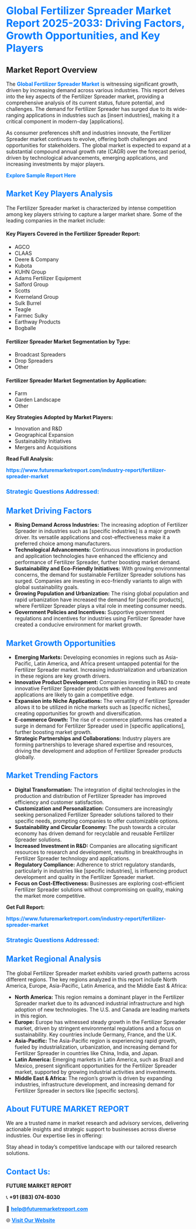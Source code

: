 <h1 style="color: #007BFF;">Global Fertilizer Spreader Market Report 2025-2033: Driving Factors, Growth Opportunities, and Key Players</h1>

<section id="overview">
<h2>Market Report Overview</h2>
<p>The <a href="https://www.futuremarketreport.com/industry-report/fertilizer-spreader-market" style="color: #007BFF; text-decoration: none;"><strong>Global Fertilizer Spreader Market</strong></a> is witnessing significant growth, driven by increasing demand across various industries. This report delves into the key aspects of the Fertilizer Spreader market, providing a comprehensive analysis of its current status, future potential, and challenges. The demand for Fertilizer Spreader has surged due to its wide-ranging applications in industries such as [insert industries], making it a critical component in modern-day [applications].</p>
<p>As consumer preferences shift and industries innovate, the Fertilizer Spreader market continues to evolve, offering both challenges and opportunities for stakeholders. The global market is expected to expand at a substantial compound annual growth rate (CAGR) over the forecast period, driven by technological advancements, emerging applications, and increasing investments by major players.</p>
</section>

<section id="overview">
<p><a href="https://www.futuremarketreport.com/request-sample/reportId=51412" style="color: #007BFF; text-decoration: none;"><strong>Explore Sample Report Here</strong></a></p>
</section>

<section id="key-players">
<h2 style="color: #007BFF;">Market Key Players Analysis</h2>
<p>The Fertilizer Spreader market is characterized by intense competition among key players striving to capture a larger market share. Some of the leading companies in the market include:</p>
<h4>Key Players Covered in the Fertilizer Spreader Report:</h4>
<ul><li>AGCO</li><li>CLAAS</li><li>Deere &amp; Company</li><li>Kubota</li><li>KUHN Group</li><li>Adams Fertilizer Equipment</li><li>Salford Group</li><li>Scotts</li><li>Kverneland Group</li><li>Sulk Burrel</li><li>Teagle</li><li>Farmec Sulky</li><li>Earthway Products</li><li>Bogballe</li></ul>
<h4>Fertilizer Spreader Market Segmentation by Type:</h4>
<ul><li>Broadcast Spreaders</li><li>Drop Spreaders</li><li>Other</li></ul>

<h4>Fertilizer Spreader Market Segmentation by Application:</h4>
<ul><li>Farm</li><li>Garden Landscape</li><li>Other</li></ul>
<p><strong>Key Strategies Adopted by Market Players:</strong></p>
<ul>
<li>Innovation and R&D</li>
<li>Geographical Expansion</li>
<li>Sustainability Initiatives</li>
<li>Mergers and Acquisitions</li>
</ul>
</section>

<section>
<p><strong>Read Full Analysis: </strong></p><a href="https://www.futuremarketreport.com/industry-report/fertilizer-spreader-market" style="color: #007BFF; text-decoration: none;"><strong>https://www.futuremarketreport.com/industry-report/fertilizer-spreader-market</strong></a>
<h3 style="color: #007BFF;">Strategic Questions Addressed:</h3>
</section>

<section id="driving-factors">
<h2 style="color: #007BFF;">Market Driving Factors</h2>
<ul>
<li><strong>Rising Demand Across Industries:</strong> The increasing adoption of Fertilizer Spreader in industries such as [specific industries] is a major growth driver. Its versatile applications and cost-effectiveness make it a preferred choice among manufacturers.</li>
<li><strong>Technological Advancements:</strong> Continuous innovations in production and application technologies have enhanced the efficiency and performance of Fertilizer Spreader, further boosting market demand.</li>
<li><strong>Sustainability and Eco-Friendly Initiatives:</strong> With growing environmental concerns, the demand for sustainable Fertilizer Spreader solutions has surged. Companies are investing in eco-friendly variants to align with global sustainability goals.</li>
<li><strong>Growing Population and Urbanization:</strong> The rising global population and rapid urbanization have increased the demand for [specific products], where Fertilizer Spreader plays a vital role in meeting consumer needs.</li>
<li><strong>Government Policies and Incentives:</strong> Supportive government regulations and incentives for industries using Fertilizer Spreader have created a conducive environment for market growth.</li>
</ul>
</section>

<section id="growth-opportunities">
<h2 style="color: #007BFF;">Market Growth Opportunities</h2>
<ul>
<li><strong>Emerging Markets:</strong> Developing economies in regions such as Asia-Pacific, Latin America, and Africa present untapped potential for the Fertilizer Spreader market. Increasing industrialization and urbanization in these regions are key growth drivers.</li>
<li><strong>Innovative Product Development:</strong> Companies investing in R&D to create innovative Fertilizer Spreader products with enhanced features and applications are likely to gain a competitive edge.</li>
<li><strong>Expansion into Niche Applications:</strong> The versatility of Fertilizer Spreader allows it to be utilized in niche markets such as [specific niches], creating opportunities for growth and diversification.</li>
<li><strong>E-commerce Growth:</strong> The rise of e-commerce platforms has created a surge in demand for Fertilizer Spreader used in [specific applications], further boosting market growth.</li>
<li><strong>Strategic Partnerships and Collaborations:</strong> Industry players are forming partnerships to leverage shared expertise and resources, driving the development and adoption of Fertilizer Spreader products globally.</li>
</ul>
</section>

<section id="trending-factors">
<h2 style="color: #007BFF;">Market Trending Factors</h2>
<ul>
<li><strong>Digital Transformation:</strong> The integration of digital technologies in the production and distribution of Fertilizer Spreader has improved efficiency and customer satisfaction.</li>
<li><strong>Customization and Personalization:</strong> Consumers are increasingly seeking personalized Fertilizer Spreader solutions tailored to their specific needs, prompting companies to offer customizable options.</li>
<li><strong>Sustainability and Circular Economy:</strong> The push towards a circular economy has driven demand for recyclable and reusable Fertilizer Spreader solutions.</li>
<li><strong>Increased Investment in R&D:</strong> Companies are allocating significant resources to research and development, resulting in breakthroughs in Fertilizer Spreader technology and applications.</li>
<li><strong>Regulatory Compliance:</strong> Adherence to strict regulatory standards, particularly in industries like [specific industries], is influencing product development and quality in the Fertilizer Spreader market.</li>
<li><strong>Focus on Cost-Effectiveness:</strong> Businesses are exploring cost-efficient Fertilizer Spreader solutions without compromising on quality, making the market more competitive.</li>
</ul>
</section>

<section>
<p><strong>Get Full Report: </strong></p><a href="https://www.futuremarketreport.com/industry-report/fertilizer-spreader-market" style="color: #007BFF; text-decoration: none;"><strong>https://www.futuremarketreport.com/industry-report/fertilizer-spreader-market</strong></a>
<h3 style="color: #007BFF;">Strategic Questions Addressed:</h3>
</section>


<section id="regional-analysis">
<h2 style="color: #007BFF;">Market Regional Analysis</h2>
<p>The global Fertilizer Spreader market exhibits varied growth patterns across different regions. The key regions analyzed in this report include North America, Europe, Asia-Pacific, Latin America, and the Middle East & Africa:</p>
<ul>
<li><strong>North America:</strong> This region remains a dominant player in the Fertilizer Spreader market due to its advanced industrial infrastructure and high adoption of new technologies. The U.S. and Canada are leading markets in this region.</li>
<li><strong>Europe:</strong> Europe has witnessed steady growth in the Fertilizer Spreader market, driven by stringent environmental regulations and a focus on sustainability. Key countries include Germany, France, and the U.K.</li>
<li><strong>Asia-Pacific:</strong> The Asia-Pacific region is experiencing rapid growth, fueled by industrialization, urbanization, and increasing demand for Fertilizer Spreader in countries like China, India, and Japan.</li>
<li><strong>Latin America:</strong> Emerging markets in Latin America, such as Brazil and Mexico, present significant opportunities for the Fertilizer Spreader market, supported by growing industrial activities and investments.</li>
<li><strong>Middle East & Africa:</strong> The region’s growth is driven by expanding industries, infrastructure development, and increasing demand for Fertilizer Spreader in sectors like [specific sectors].</li>
</ul>
</section>

<footer>
<h2 style="color: #007BFF;">About FUTURE MARKET REPORT</h2>
<p>We are a trusted name in market research and advisory services, delivering actionable insights and strategic support to businesses across diverse industries. Our expertise lies in offering:</p>

<p>Stay ahead in today’s competitive landscape with our tailored research solutions.</p>

<h2 style="color: #007BFF;">Contact Us:</h2>
<p><strong>FUTURE MARKET REPORT</strong></p>
<p>📞 <strong>+91 (883) 074-8030</strong></p>
<p>📧 <strong><a href="mailto:help@futuremarketreport.com" style="color: #007BFF;">help@futuremarketreport.com</a></strong></p>
<p>🌐 <strong><a href="https://www.futuremarketreport.com/" style="color: #007BFF;">Visit Our Website</a></strong></p>
</footer>